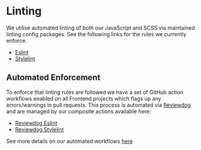 # Linting

We utilise automated linting of both our JavaScript and SCSS via maintained linting config packages. See the following links for the rules we currently enforce.

- [Eslint](./eslint/README.md)
- [Stylelint](./stylelint/README.md)

## Automated Enforcement

To enforce that linting rules are followed we have a set of GitHub action workflows enabled on all Frontend projects which flags up any errors/warnings in pull requests. This process is automated via [Reviewdog](https://github.com/reviewdog/reviewdog) and are managed by our composite actions available here:

- [Reviewdog Eslint](https://github.com/netsells/github-actions-frontend/tree/main/reviewdog-eslint)
- [Reviewdog Stylelint](https://github.com/netsells/github-actions-frontend/tree/main/reviewdog-stylelint)

See more details on our automated workflows [here](../automated-workflows.md)
